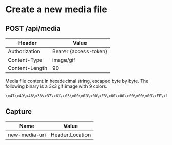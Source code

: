# Create a new media file

## POST /api/media

| Header | Value |
| - | - |
| Authorization | Bearer {access-token} |
| Content-Type | image/gif |
| Content-Length | 90 |

Media file content in hexadecimal string, escaped byte by byte. The following binary is a 3x3 gif image with 9 colors.

```
\x47\x49\x46\x38\x37\x61\x03\x00\x03\x00\xF3\x00\x00\x00\x00\x00\xFF\xFF\xFF\xFF\x00\x00\x43\xF2\x0D\x0D\x28\xF2\xE5\xF2\x0D\x93\x0D\xF2\x0D\xF2\xC9\xE4\x0D\xF2\x26\x45\xC9\x26\x45\xC9\x26\x45\xC9\x26\x45\xC9\x26\x45\xC9\x26\x45\xC9\x26\x45\xC9\x21\xF9\x04\x01\x00\x00\x09\x00\x2C\x00\x00\x00\x00\x03\x00\x03\x00\x00\x04\x07\x10\x04\x31\x48\x31\x07\x45\x00\x3B
```

## Capture

| Name | Value |
| - | - |
| new-media-uri | Header.Location |
